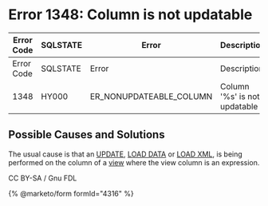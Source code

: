 # Error 1348: Column is not updatable

| Error Code | SQLSTATE | Error                     | Description                  |
| ---------- | -------- | ------------------------- | ---------------------------- |
| Error Code | SQLSTATE | Error                     | Description                  |
| 1348       | HY000    | ER\_NONUPDATEABLE\_COLUMN | Column '%s' is not updatable |

## Possible Causes and Solutions

The usual cause is that an [UPDATE](../../../../../community/sql-statements/data-manipulation/changing-deleting-data/update.md), [LOAD DATA](../../../../../community/sql-statements/data-manipulation/inserting-loading-data/load-data-into-tables-or-index/load-data-infile.md) or [LOAD XML](../../../../../community/sql-statements/data-manipulation/inserting-loading-data/load-data-into-tables-or-index/load-xml.md), is being performed on the column of a [view](../../../../../server-usage/views/) where the view column is an expression.

CC BY-SA / Gnu FDL

{% @marketo/form formId="4316" %}
